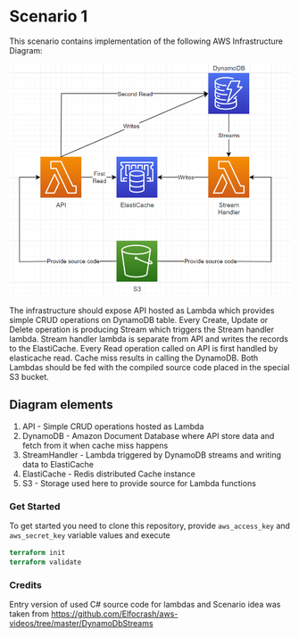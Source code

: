 # Scenario 1
This scenario contains implementation of the following AWS Infrastructure Diagram:

![](img/diagram.png)

The infrastructure should expose API hosted as Lambda which provides simple CRUD operations on DynamoDB table.
Every Create, Update or Delete operation is producing Stream which triggers the Stream handler lambda.
Stream handler lambda is separate from API and writes the records to the ElastiCache.
Every Read operation called on API is first handled by elasticache read. Cache miss results in calling the DynamoDB. 
Both Lambdas should be fed with the compiled source code placed in the special S3 bucket.

## Diagram elements

1. API - Simple CRUD operations hosted as Lambda
2. DynamoDB - Amazon Document Database where API store data and fetch from it when cache miss happens 
3. StreamHandler - Lambda triggered by DynamoDB streams and writing data to ElastiCache
4. ElastiCache - Redis distributed Cache instance
5. S3 - Storage used here to provide source for Lambda functions


### Get Started

To get started you need to clone this repository, provide `aws_access_key` and `aws_secret_key`
variable values and execute
```terraform
terraform init
terraform validate
``` 

### Credits
Entry version of used C# source code for lambdas and Scenario idea was taken from
https://github.com/Elfocrash/aws-videos/tree/master/DynamoDbStreams 